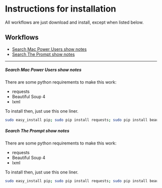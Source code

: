 # Instructions for installation

All workflows are just download and install, except when listed below.

## Workflows

* [Search Mac Power Users show notes](#search-mac-power-users-show-notes)
* [Search The Prompt show notes](#search-the-prompt-show-notes)

- - -

##### Search Mac Power Users show notes

There are some python requirements to make this work:
* requests
* Beautiful Soup 4
* lxml

To install then, just use this one liner.

```bash
sudo easy_install pip; sudo pip install requests; sudo pip install beautifulsoup4; sudo pip install lxml
```

##### Search The Prompt show notes

There are some python requirements to make this work:
* requests
* Beautiful Soup 4
* lxml

To install then, just use this one liner.

```bash
sudo easy_install pip; sudo pip install requests; sudo pip install beautifulsoup4; sudo pip install lxml
```